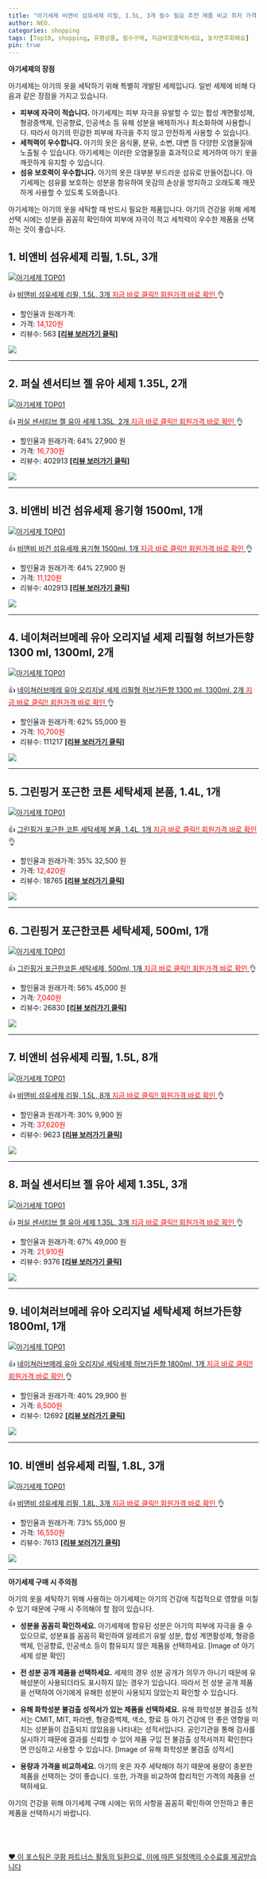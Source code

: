 ```yaml
---
title: "아기세제 비앤비 섬유세제 리필, 1.5L, 3개 필수 필요 추천 제품 비교 최저 가격 비교 장점 구매 후기 구매평"
author: NEO.
categories: shopping
tags: [Top10, shopping, 유행상품, 필수구매, 지금바로클릭하세요, 놓치면후회해요]
pin: true
---
```

**아기세제의 장점**

아기세제는 아기의 옷을 세탁하기 위해 특별히 개발된 세제입니다. 일반 세제에 비해 다음과 같은 장점을 가지고 있습니다.

* **피부에 자극이 적습니다.** 아기세제는 피부 자극을 유발할 수 있는 합성 계면활성제, 형광증백제, 인공향료, 인공색소 등 유해 성분을 배제하거나 최소화하여 사용합니다. 따라서 아기의 민감한 피부에 자극을 주지 않고 안전하게 사용할 수 있습니다.
* **세척력이 우수합니다.** 아기의 옷은 음식물, 분유, 소변, 대변 등 다양한 오염물질에 노출될 수 있습니다. 아기세제는 이러한 오염물질을 효과적으로 제거하여 아기 옷을 깨끗하게 유지할 수 있습니다.
* **섬유 보호력이 우수합니다.** 아기의 옷은 대부분 부드러운 섬유로 만들어집니다. 아기세제는 섬유를 보호하는 성분을 함유하여 옷감의 손상을 방지하고 오래도록 깨끗하게 사용할 수 있도록 도와줍니다.

아기세제는 아기의 옷을 세탁할 때 반드시 필요한 제품입니다. 아기의 건강을 위해 세제 선택 시에는 성분을 꼼꼼히 확인하여 피부에 자극이 적고 세척력이 우수한 제품을 선택하는 것이 좋습니다.

   

## 1. 비앤비 섬유세제 리필, 1.5L, 3개

[![아기세제 TOP01](https://thumbnail6.coupangcdn.com/thumbnails/remote/490x490ex/image/retail/images/1854714182008753-85ee0e14-8219-4c70-ae07-02aebe363365.jpg)](https://link.coupang.com/re/AFFSDP?lptag=AF3617701&subid=GithubCoopas&pageKey=1391905314&traceid=V0-153&itemId=2427294013&vendorItemId=4674429313)


👍 [비앤비 섬유세제 리필, 1.5L, 3개 <font color=red> 지금 바로 클릭!! 회원가격 바로 확인 </font> ](https://link.coupang.com/re/AFFSDP?lptag=AF3617701&subid=GithubCoopas&pageKey=1391905314&traceid=V0-153&itemId=2427294013&vendorItemId=4674429313) 👌 


- 할인율과 원래가격: 
- 가격: <span style='color:red'>14,120원</span>
- 리뷰수: 563  [**[리뷰 보러가기 클릭]**](https://link.coupang.com/re/AFFSDP?lptag=AF3617701&subid=GithubCoopas&pageKey=1391905314&traceid=V0-153&itemId=2427294013&vendorItemId=4674429313)

[![](/discount_price.png)](https://link.coupang.com/re/AFFSDP?lptag=AF3617701&subid=GithubCoopas&pageKey=1391905314&traceid=V0-153&itemId=2427294013&vendorItemId=4674429313)

---


   

## 2. 퍼실 센서티브 젤 유아 세제 1.35L, 2개

[![아기세제 TOP01](https://thumbnail6.coupangcdn.com/thumbnails/remote/490x490ex/image/retail/images/2935037791832430-480314c3-4764-4911-8b32-6e0157184c4d.jpg)](https://link.coupang.com/re/AFFSDP?lptag=AF3617701&subid=GithubCoopas&pageKey=73837753&traceid=V0-153&itemId=9048001097&vendorItemId=3000338050)


👍 [퍼실 센서티브 젤 유아 세제 1.35L, 2개 <font color=red> 지금 바로 클릭!! 회원가격 바로 확인 </font> ](https://link.coupang.com/re/AFFSDP?lptag=AF3617701&subid=GithubCoopas&pageKey=73837753&traceid=V0-153&itemId=9048001097&vendorItemId=3000338050) 👌 


- 할인율과 원래가격: 64%  27,900   원
- 가격: <span style='color:red'>16,730원</span>
- 리뷰수: 402913  [**[리뷰 보러가기 클릭]**](https://link.coupang.com/re/AFFSDP?lptag=AF3617701&subid=GithubCoopas&pageKey=73837753&traceid=V0-153&itemId=9048001097&vendorItemId=3000338050)

[![](/discount_price.png)](https://link.coupang.com/re/AFFSDP?lptag=AF3617701&subid=GithubCoopas&pageKey=73837753&traceid=V0-153&itemId=9048001097&vendorItemId=3000338050)

---


   

## 3. 비앤비 비건 섬유세제 용기형 1500ml, 1개

[![아기세제 TOP01](https://thumbnail8.coupangcdn.com/thumbnails/remote/490x490ex/image/retail/images/10252107340656047-c41a2954-1f17-40fd-8fd0-4681a66f1827.jpg)](https://link.coupang.com/re/AFFSDP?lptag=AF3617701&subid=GithubCoopas&pageKey=6636589104&traceid=V0-153&itemId=15153716983&vendorItemId=82375211622)


👍 [비앤비 비건 섬유세제 용기형 1500ml, 1개 <font color=red> 지금 바로 클릭!! 회원가격 바로 확인 </font> ](https://link.coupang.com/re/AFFSDP?lptag=AF3617701&subid=GithubCoopas&pageKey=6636589104&traceid=V0-153&itemId=15153716983&vendorItemId=82375211622) 👌 


- 할인율과 원래가격: 64%  27,900   원
- 가격: <span style='color:red'>11,120원</span>
- 리뷰수: 402913  [**[리뷰 보러가기 클릭]**](https://link.coupang.com/re/AFFSDP?lptag=AF3617701&subid=GithubCoopas&pageKey=6636589104&traceid=V0-153&itemId=15153716983&vendorItemId=82375211622)

[![](/discount_price.png)](https://link.coupang.com/re/AFFSDP?lptag=AF3617701&subid=GithubCoopas&pageKey=6636589104&traceid=V0-153&itemId=15153716983&vendorItemId=82375211622)

---


   

## 4. 네이쳐러브메레 유아 오리지널 세제 리필형 허브가든향 1300 ml, 1300ml, 2개

[![아기세제 TOP01](https://thumbnail8.coupangcdn.com/thumbnails/remote/490x490ex/image/retail/images/712749886055668-f2b8c161-3de7-4fc4-a104-36869f58b156.jpg)](https://link.coupang.com/re/AFFSDP?lptag=AF3617701&subid=GithubCoopas&pageKey=1314746&traceid=V0-153&itemId=8234677&vendorItemId=3105743820)


👍 [네이쳐러브메레 유아 오리지널 세제 리필형 허브가든향 1300 ml, 1300ml, 2개 <font color=red> 지금 바로 클릭!! 회원가격 바로 확인 </font> ](https://link.coupang.com/re/AFFSDP?lptag=AF3617701&subid=GithubCoopas&pageKey=1314746&traceid=V0-153&itemId=8234677&vendorItemId=3105743820) 👌 


- 할인율과 원래가격: 62%  55,000   원
- 가격: <span style='color:red'>10,700원</span>
- 리뷰수: 111217  [**[리뷰 보러가기 클릭]**](https://link.coupang.com/re/AFFSDP?lptag=AF3617701&subid=GithubCoopas&pageKey=1314746&traceid=V0-153&itemId=8234677&vendorItemId=3105743820)

[![](/discount_price.png)](https://link.coupang.com/re/AFFSDP?lptag=AF3617701&subid=GithubCoopas&pageKey=1314746&traceid=V0-153&itemId=8234677&vendorItemId=3105743820)

---


   

## 5. 그린핑거 포근한 코튼 세탁세제 본품, 1.4L, 1개

[![아기세제 TOP01](https://thumbnail6.coupangcdn.com/thumbnails/remote/490x490ex/image/retail/images/9234476241107-8092c21a-4c53-40d2-a954-6df67ccab104.png)](https://link.coupang.com/re/AFFSDP?lptag=AF3617701&subid=GithubCoopas&pageKey=7101571829&traceid=V0-153&itemId=17728406159&vendorItemId=84893161125)


👍 [그린핑거 포근한 코튼 세탁세제 본품, 1.4L, 1개 <font color=red> 지금 바로 클릭!! 회원가격 바로 확인 </font> ](https://link.coupang.com/re/AFFSDP?lptag=AF3617701&subid=GithubCoopas&pageKey=7101571829&traceid=V0-153&itemId=17728406159&vendorItemId=84893161125) 👌 


- 할인율과 원래가격: 35%  32,500   원
- 가격: <span style='color:red'>12,420원</span>
- 리뷰수: 18765  [**[리뷰 보러가기 클릭]**](https://link.coupang.com/re/AFFSDP?lptag=AF3617701&subid=GithubCoopas&pageKey=7101571829&traceid=V0-153&itemId=17728406159&vendorItemId=84893161125)

[![](/discount_price.png)](https://link.coupang.com/re/AFFSDP?lptag=AF3617701&subid=GithubCoopas&pageKey=7101571829&traceid=V0-153&itemId=17728406159&vendorItemId=84893161125)

---


   

## 6. 그린핑거 포근한코튼 세탁세제, 500ml, 1개

[![아기세제 TOP01](https://thumbnail9.coupangcdn.com/thumbnails/remote/490x490ex/image/retail/images/2023/04/10/10/5/f8bcd717-4c95-4b8e-967b-704a88335c20.jpg)](https://link.coupang.com/re/AFFSDP?lptag=AF3617701&subid=GithubCoopas&pageKey=7101571829&traceid=V0-153&itemId=18475954515&vendorItemId=85615892043)


👍 [그린핑거 포근한코튼 세탁세제, 500ml, 1개 <font color=red> 지금 바로 클릭!! 회원가격 바로 확인 </font> ](https://link.coupang.com/re/AFFSDP?lptag=AF3617701&subid=GithubCoopas&pageKey=7101571829&traceid=V0-153&itemId=18475954515&vendorItemId=85615892043) 👌 


- 할인율과 원래가격: 56%  45,000   원
- 가격: <span style='color:red'>7,040원</span>
- 리뷰수: 26830  [**[리뷰 보러가기 클릭]**](https://link.coupang.com/re/AFFSDP?lptag=AF3617701&subid=GithubCoopas&pageKey=7101571829&traceid=V0-153&itemId=18475954515&vendorItemId=85615892043)

[![](/discount_price.png)](https://link.coupang.com/re/AFFSDP?lptag=AF3617701&subid=GithubCoopas&pageKey=7101571829&traceid=V0-153&itemId=18475954515&vendorItemId=85615892043)

---


   

## 7. 비앤비 섬유세제 리필, 1.5L, 8개

[![아기세제 TOP01](https://thumbnail10.coupangcdn.com/thumbnails/remote/490x490ex/image/retail/images/526563254513787-16278f3c-21c1-4864-9c81-8bb6252e2a05.jpg)](https://link.coupang.com/re/AFFSDP?lptag=AF3617701&subid=GithubCoopas&pageKey=6079111522&traceid=V0-153&itemId=17569980713&vendorItemId=71343600772)


👍 [비앤비 섬유세제 리필, 1.5L, 8개 <font color=red> 지금 바로 클릭!! 회원가격 바로 확인 </font> ](https://link.coupang.com/re/AFFSDP?lptag=AF3617701&subid=GithubCoopas&pageKey=6079111522&traceid=V0-153&itemId=17569980713&vendorItemId=71343600772) 👌 


- 할인율과 원래가격: 30%  9,900   원
- 가격: <span style='color:red'>37,620원</span>
- 리뷰수: 9623  [**[리뷰 보러가기 클릭]**](https://link.coupang.com/re/AFFSDP?lptag=AF3617701&subid=GithubCoopas&pageKey=6079111522&traceid=V0-153&itemId=17569980713&vendorItemId=71343600772)

[![](/discount_price.png)](https://link.coupang.com/re/AFFSDP?lptag=AF3617701&subid=GithubCoopas&pageKey=6079111522&traceid=V0-153&itemId=17569980713&vendorItemId=71343600772)

---


   

## 8. 퍼실 센서티브 젤 유아 세제 1.35L, 3개

[![아기세제 TOP01](https://thumbnail6.coupangcdn.com/thumbnails/remote/490x490ex/image/retail/images/2935037891745536-b471fcd8-2e1b-498e-9b93-1a1d34aced1d.jpg)](https://link.coupang.com/re/AFFSDP?lptag=AF3617701&subid=GithubCoopas&pageKey=73837753&traceid=V0-153&itemId=18036762375&vendorItemId=83465674425)


👍 [퍼실 센서티브 젤 유아 세제 1.35L, 3개 <font color=red> 지금 바로 클릭!! 회원가격 바로 확인 </font> ](https://link.coupang.com/re/AFFSDP?lptag=AF3617701&subid=GithubCoopas&pageKey=73837753&traceid=V0-153&itemId=18036762375&vendorItemId=83465674425) 👌 


- 할인율과 원래가격: 67%  49,000   원
- 가격: <span style='color:red'>21,910원</span>
- 리뷰수: 9376  [**[리뷰 보러가기 클릭]**](https://link.coupang.com/re/AFFSDP?lptag=AF3617701&subid=GithubCoopas&pageKey=73837753&traceid=V0-153&itemId=18036762375&vendorItemId=83465674425)

[![](/discount_price.png)](https://link.coupang.com/re/AFFSDP?lptag=AF3617701&subid=GithubCoopas&pageKey=73837753&traceid=V0-153&itemId=18036762375&vendorItemId=83465674425)

---


   

## 9. 네이쳐러브메레 유아 오리지널 세탁세제 허브가든향 1800ml, 1개

[![아기세제 TOP01](https://thumbnail9.coupangcdn.com/thumbnails/remote/490x490ex/image/retail/images/1603038051828755-fbdac4c7-b1af-4f24-bb28-bad1ff6e0d46.jpg)](https://link.coupang.com/re/AFFSDP?lptag=AF3617701&subid=GithubCoopas&pageKey=2260663&traceid=V0-153&itemId=10320486&vendorItemId=3015220144)


👍 [네이쳐러브메레 유아 오리지널 세탁세제 허브가든향 1800ml, 1개 <font color=red> 지금 바로 클릭!! 회원가격 바로 확인 </font> ](https://link.coupang.com/re/AFFSDP?lptag=AF3617701&subid=GithubCoopas&pageKey=2260663&traceid=V0-153&itemId=10320486&vendorItemId=3015220144) 👌 


- 할인율과 원래가격: 40%  29,900   원
- 가격: <span style='color:red'>8,500원</span>
- 리뷰수: 12692  [**[리뷰 보러가기 클릭]**](https://link.coupang.com/re/AFFSDP?lptag=AF3617701&subid=GithubCoopas&pageKey=2260663&traceid=V0-153&itemId=10320486&vendorItemId=3015220144)

[![](/discount_price.png)](https://link.coupang.com/re/AFFSDP?lptag=AF3617701&subid=GithubCoopas&pageKey=2260663&traceid=V0-153&itemId=10320486&vendorItemId=3015220144)

---


   

## 10. 비앤비 섬유세제 리필, 1.8L, 3개

[![아기세제 TOP01](https://thumbnail9.coupangcdn.com/thumbnails/remote/490x490ex/image/retail/images/465dfbec-69e7-4faa-8fbd-5587640d56fd1105070590323158734.png)](https://link.coupang.com/re/AFFSDP?lptag=AF3617701&subid=GithubCoopas&pageKey=6079111522&traceid=V0-153&itemId=18839549687&vendorItemId=85969281598)


👍 [비앤비 섬유세제 리필, 1.8L, 3개 <font color=red> 지금 바로 클릭!! 회원가격 바로 확인 </font> ](https://link.coupang.com/re/AFFSDP?lptag=AF3617701&subid=GithubCoopas&pageKey=6079111522&traceid=V0-153&itemId=18839549687&vendorItemId=85969281598) 👌 


- 할인율과 원래가격: 73%  55,000   원
- 가격: <span style='color:red'>16,550원</span>
- 리뷰수: 7613  [**[리뷰 보러가기 클릭]**](https://link.coupang.com/re/AFFSDP?lptag=AF3617701&subid=GithubCoopas&pageKey=6079111522&traceid=V0-153&itemId=18839549687&vendorItemId=85969281598)

[![](/discount_price.png)](https://link.coupang.com/re/AFFSDP?lptag=AF3617701&subid=GithubCoopas&pageKey=6079111522&traceid=V0-153&itemId=18839549687&vendorItemId=85969281598)

---
**아기세제 구매 시 주의점**

아기의 옷을 세탁하기 위해 사용하는 아기세제는 아기의 건강에 직접적으로 영향을 미칠 수 있기 때문에 구매 시 주의해야 할 점이 있습니다.

* **성분을 꼼꼼히 확인하세요.** 아기세제에 함유된 성분은 아기의 피부에 자극을 줄 수 있으므로, 성분표를 꼼꼼히 확인하여 알레르기 유발 성분, 합성 계면활성제, 형광증백제, 인공향료, 인공색소 등이 함유되지 않은 제품을 선택하세요.
[Image of 아기세제 성분 확인]

* **전 성분 공개 제품을 선택하세요.** 세제의 경우 성분 공개가 의무가 아니기 때문에 유해성분이 사용되더라도 표시하지 않는 경우가 있습니다. 따라서 전 성분 공개 제품을 선택하여 아기에게 유해한 성분이 사용되지 않았는지 확인할 수 있습니다.

* **유해 화학성분 불검출 성적서가 있는 제품을 선택하세요.** 유해 화학성분 불검출 성적서는 CMIT, MIT, 파라벤, 형광증백제, 색소, 향료 등 아기 건강에 안 좋은 영향을 미치는 성분들이 검출되지 않았음을 나타내는 성적서입니다. 공인기관을 통해 검사를 실시하기 때문에 결과를 신뢰할 수 있어 제품 구입 전 불검출 성적서까지 확인한다면 안심하고 사용할 수 있습니다.
[Image of 유해 화학성분 불검출 성적서]

* **용량과 가격을 비교하세요.** 아기의 옷은 자주 세탁해야 하기 때문에 용량이 충분한 제품을 선택하는 것이 좋습니다. 또한, 가격을 비교하여 합리적인 가격의 제품을 선택하세요.

아기의 건강을 위해 아기세제 구매 시에는 위의 사항을 꼼꼼히 확인하여 안전하고 좋은 제품을 선택하시기 바랍니다.<br><br><br><br><br> [ ❤  이 포스팅은 쿠팡 파트너스 활동의 일환으로, 이에 따른 일정액의 수수료를 제공받습니다](https://link.coupang.com/a/bcEFyh)